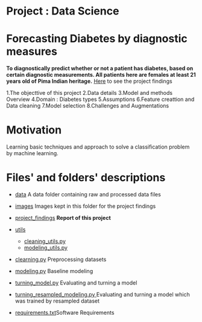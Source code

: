 # Project : Data Science 
# Forecasting Diabetes by diagnostic measures
**To diagnostically predict whether or not a patient has diabetes, based on certain diagnostic measurements. All patients here are females at least 21 years old of Pima Indian heritage.** [Here](https://github.com/yukaberry/portfolio_forecasting_diabetes/blob/master/project_findings/analysis.md) to see the project findings

1.The objecttive of this project
2.Data details
3.Model and methods Overview
4.Domain : Diabetes types
5.Assumptions
6.Feature creattion and Data cleaning
7.Model selection
8.Challenges and Augmentations


# Motivation 

Learning basic techniques and approach to solve a classification problem by machine learning. 


# Files' and folders' descriptions

* [data](https://github.com/yukaberry/portfolio_forecasting_diabetes/tree/master/data) A data folder containing raw and processed data files
* [images](https://github.com/yukaberry/portfolio_forecasting_diabetes/tree/master/images) Images kept in this folder for the project findings
* [project_findings](https://github.com/yukaberry/portfolio_forecasting_diabetes/tree/master/project_findings) **Report of this project**
* [utils](https://github.com/yukaberry/portfolio_forecasting_diabetes/tree/master/utils)
    - [cleaning_utils.py](https://github.com/yukaberry/portfolio_forecasting_diabetes/blob/master/utils/cleaning_utils.py)
    - [modeling_utils.py](https://github.com/yukaberry/portfolio_forecasting_diabetes/blob/master/utils/modeling_utils.py)
    
* [clearning.py](https://github.com/yukaberry/portfolio_forecasting_diabetes/blob/master/cleaning.py) Preprocessing datasets
* [modeling.py](https://github.com/yukaberry/portfolio_forecasting_diabetes/blob/master/modeling.py) Baseline modeling
* [turning_model.py](https://github.com/yukaberry/portfolio_forecasting_diabetes/blob/master/turning_model.py) Evaluating and turning a model
* [turning_resampled_modeling.py ](https://github.com/yukaberry/portfolio_forecasting_diabetes/blob/master/turning_resampled_modeling.py) Evaluating and turning a model which was trained by resampled dataset

* [requirements.txt](https://github.com/yukaberry/portfolio_forecasting_diabetes/blob/master/requirements.txt)Software Requirements